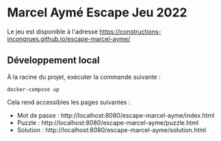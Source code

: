 # Marcel Aymé Escape Jeu 2022

Le jeu est disponible à l'adresse https://constructions-incongrues.github.io/escape-marcel-ayme/

## Développement local

À la racine du projet, exécuter la commande suivante : 

```
docker-compose up
```

Cela rend accessibles les pages suivantes :

- Mot de passe : http://localhost:8080/escape-marcel-ayme/index.html 
- Puzzle : http://localhost:8080/escape-marcel-ayme/puzzle.html 
- Solution : http://localhost:8080/escape-marcel-ayme/solution.html 

